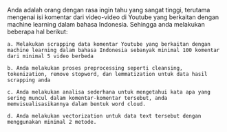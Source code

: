 Anda adalah orang dengan rasa ingin tahu yang sangat tinggi, terutama mengenai isi komentar dari
video-video di Youtube yang berkaitan dengan machine learning dalam bahasa Indonesia. Sehingga
anda melakukan beberapa hal berikut:

    a. Melakukan scrapping data komentar Youtube yang berkaitan dengan machine learning dalam bahasa Indonesia sebanyak minimal 100 komentar dari minimal 5 video berbeda

    b. Anda melakukan proses preprocessing seperti cleansing, tokenization, remove stopword, dan lemmatization untuk data hasil scrapping anda

    c. Anda melakukan analisa sederhana untuk mengetahui kata apa yang sering muncul dalam komentar-komentar tersebut, anda memvisualisasikannya dalam bentuk word cloud.

    d. Anda melakukan vectorization untuk data text tersebut dengan menggunakan minimal 2 metode.
